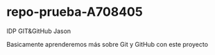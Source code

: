 # repo-prueba-A708405
IDP GIT&amp;GitHub Jason

Basicamente aprenderemos más sobre Git y GitHub con este proyecto
